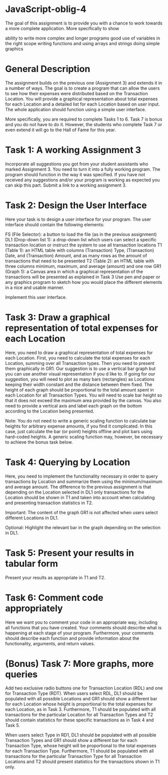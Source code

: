 # JavaScript-oblig-4

The goal of this assignment is to provide you with a chance to work towards a more complete application. More specifically to show

ability to write more complex and longer programs
 good use of variables in the right scope
writing functions and using arrays and strings
doing simple graphics
 

# General Description

The assignment builds on the previous one (Assignment 3) and extends it in a number of ways. The goal is to create a program that can allow the users to see how their expenses were distributed based on the Transaction Location. You will provide a graphical representation about total expenses for each Location and a detailed list for each Location based on user input. The whole application should function using a simple user interface.  

More specifically, you are required to complete Tasks 1 to 6. Task 7 is bonus and you do not have to do it. However, the students who complete Task 7 or even extend it will go to the Hall of Fame for this year. 

 

# Task 1: A working Assignment 3 

Incorporate all suggestions you got from your student assistants who marked Assignment 3. You need to turn it into a fully working program. The program should function in the way it was specified. If you have not received any suggestions and/or your program is working as expected you can skip  this part. Submit a link to a working assignment 3. 

 

# Task 2: Design the User Interface

Here your task is to design a user interface for your program. The user interface should contain the following elements:

FS (File Selector): a button to load the file (as in the previous assignment)
DL1 (Drop-down list 1): a drop-down list which users can select a specific transaction location or instruct the system to use all transaction locations 
T1 (Table 1): an HTML table with columns (Transaction) Type, (Transaction) Date, and (Transaction) Amount, and as many rows as the amount of transactions that need to be presented
T2 (Table 2): an HTML table with three columns minimum, maximum, and average (amount) and one row
GR1 (Graph 1): a Canvas area in which a graphical representation of the transactions will be presented as explained in Task 3 
Use pen and paper or any graphics program to sketch how you would place the different elements in a nice and usable manner.  

Implement this user interface. 

# Task 3: Draw a graphical representation of total expenses for each Location

Here, you need to draw a graphical representation of total expenses for each Location.  First, you need to calculate the total expenses for each Location, summing over all Transaction types. Then you need to present them graphically in GR1. Our suggestion is to use a vertical bar graph but you can use another visual representation if you d like to. If going for our suggestion, you will need to plot as many bars (rectangles) as Locations keeping their width constant and the distance between them fixed. The height of each graph should be proportional to the total amount spent in each Location for all Transaction Types. You will need to scale bar height so that it does not exceed the maximum area provided by the canvas. You also need to provide a  vertical axis and label each graph on the bottom according to the Location being presented.

Note: You do not need to write a generic scaling function to calculate bar heights for arbitrary expense amounts, if you find it complicated. In this case, just calculate the bar (or point) heights offline and plot bars using hard-coded heights. A generic scaling function may, however, be necessary to achieve the bonus task below.  

# Task 4: Querying by Location

Here, you need to implement the functionality necessary in order to query transactions by Location and summarize them using the minimum/maximum and average amount. The difference to the previous assignment is that depending on the Location selected in DL1  only transactions for the Location should be shown in T1 and taken into account when calculating and presenting transaction statistics in T2.

Important: The content of the graph GR1 is not affected when users select different Locations in DL1.

Optional: Highlight the relevant bar in the graph depending on the selection in DL1. 

# Task 5: Present your results in tabular form

Present your results as appropriate in T1 and T2.  

# Task 6: Comment code appropriately

Here we want you to comment your code in an appropriate way, including all functions that you have created. Your comments should describe what is happening at each stage of your program. Furthermore, your comments should describe each function and provide information about the functionality,  arguments, and return values.  

# (Bonus) Task 7: More graphs, more queries 

Add two exclusive radio buttons  one for Transaction Location (RDL) and one for Transaction Type (RDT). When users select RDL, DL1 should be populated with all possible Locations and GR1 should show a different bar for each Location whose height is proportional to the total expenses for each Location, as in Task 3. Furthermore, T1 should be populated with all transactions for the particular Location for all Transaction Types and T2 should contain statistics for these specific transactions as in Task 4 and Task 5.  

When users select Type in RD1, DL1 should be populated with all possible Transaction Types and GR1 should show a different bar for each Transaction Type, whose height will be proportional to the total expenses for each Transaction Type. Furthermore, T1 should be populated with all transactions for the particular Transaction Type for all Transaction Locations and T2 should present statistics for the transactions shown in T1 only.  
